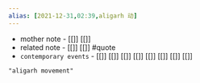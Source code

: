 ```yaml
---
alias: [2021-12-31,02:39,aligarh 动]
---
```

- mother note - [[]] [[]]
- related note - [[]] [[]] #quote 
- `contemporary events` - [[]] [[]] [[]] [[]] [[]] [[]] [[]] [[]]


```query
"aligarh movement"
```